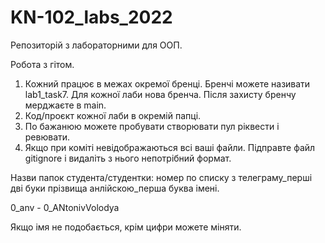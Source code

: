 # KN-102_labs_2022
Репозиторій з лабораторними для ООП.

Робота з гітом.
1. Кожний працює в межах окремої бренці. Бренчі можете називати lab1_task7. Для кожної лаби нова бренча. Після захисту бренчу мерджаєте в main.
2. Код/проєкт кожної лаби в окремій папці.
3. По бажанюю можете пробувати створювати пул ріквести і ревювати.
4. Якщо при коміті невідображаються всі ваші файли. Підправте файл gitignore і видаліть з нього непотрібний формат.

Назви папок студента/студентки: номер по списку з телеграму_перші дві буки прізвища анлійскою_перша буква імені.

0_anv - 0_ANtonivVolodya

Якщо імя не подобається, крім цифри можете міняти.
